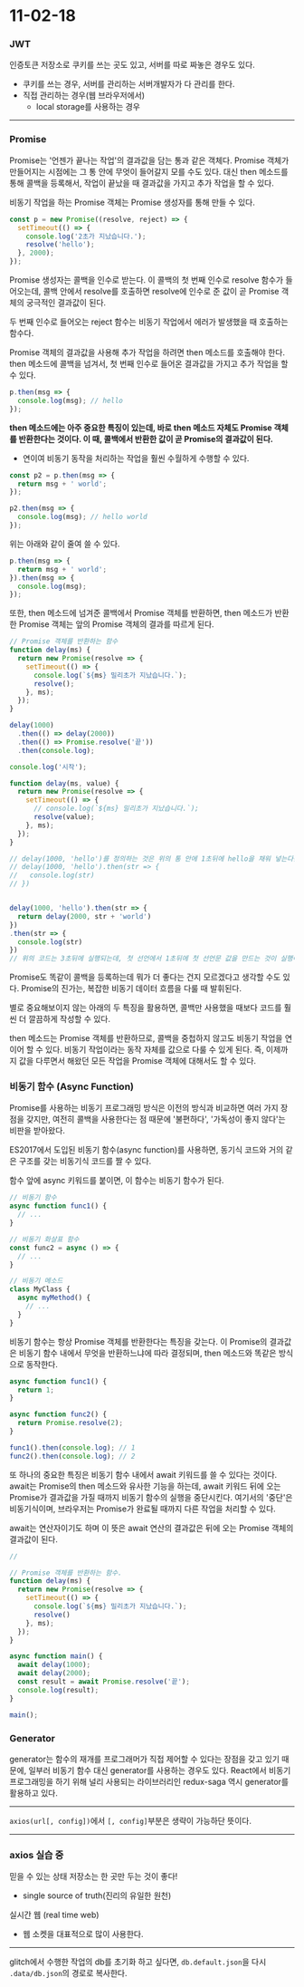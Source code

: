 # 11-02-18

### JWT

인증토큰 저장소로 쿠키를 쓰는 곳도 있고, 서버를 따로 짜놓은 경우도 있다.
- 쿠키를 쓰는 경우, 서버를 관리하는 서버개발자가 다 관리를 한다.
- 직접 관리하는 경우(웹 브라우저에서)
  - local storage를 사용하는 경우


---

### Promise

Promise는 '언젠가 끝나는 작업'의 결과값을 담는 통과 같은 객체다. Promise 객체가 만들어지는 시점에는 그 통 안에 무엇이 들어갈지 모를 수도 있다. 대신 then 메소드를 통해 콜백을 등록해서, 작업이 끝났을 때 결과값을 가지고 추가 작업을 할 수 있다.

비동기 작업을 하는 Promise 객체는 Promise 생성자를 통해 만들 수 있다.
```js
const p = new Promise((resolve, reject) => {
  setTimeout(() => {
    console.log('2초가 지났습니다.');
    resolve('hello');
  }, 2000);
});
```

Promise 생성자는 콜백을 인수로 받는다. 이 콜백의 첫 번째 인수로 resolve 함수가 들어오는데, 콜백 안에서 resolve를 호출하면 resolve에 인수로 준 값이 곧 Promise 객체의 궁극적인 결과값이 된다.

두 번째 인수로 들어오는 reject 함수는 비동기 작업에서 에러가 발생했을 때 호출하는 함수다.

Promise 객체의 결과값을 사용해 추가 작업을 하려면 then 메소드를 호출해야 한다. then 메소드에 콜백을 넘겨서, 첫 번째 인수로 들어온 결과값을 가지고 추가 작업을 할 수 있다.

```js
p.then(msg => {
  console.log(msg); // hello
});
```

**then 메소드에는 아주 중요한 특징이 있는데, 바로 then 메소드 자체도 Promise 객체를 반환한다는 것이다. 이 때, 콜백에서 반환한 값이 곧 Promise의 결과값이 된다.**
- 연이여 비동기 동작을 처리하는 작업을 훨씬 수월하게 수행할 수 있다.

```js
const p2 = p.then(msg => {
  return msg + ' world';
});

p2.then(msg => {
  console.log(msg); // hello world
});
```
위는 아래와 같이 줄여 쓸 수 있다.
```js
p.then(msg => {
  return msg + ' world';
}).then(msg => {
  console.log(msg);
});
```

또한, then 메소드에 넘겨준 콜백에서 Promise 객체를 반환하면, then 메소드가 반환한 Promise 객체는 앞의 Promise 객체의 결과를 따르게 된다. 

```js
// Promise 객체를 반환하는 함수
function delay(ms) {
  return new Promise(resolve => {
    setTimeout(() => {
      console.log(`${ms} 밀리초가 지났습니다.`);
      resolve();
    }, ms);
  });
}

delay(1000)
  .then(() => delay(2000))
  .then(() => Promise.resolve('끝'))
  .then(console.log);

console.log('시작');
```


```js
function delay(ms, value) {
  return new Promise(resolve => {
    setTimeout(() => {
      // console.log(`${ms} 밀리초가 지났습니다.`);
      resolve(value);
    }, ms);
  });
}

// delay(1000, 'hello')를 정의하는 것은 위의 통 안에 1초뒤에 hello을 채워 넣는다는 것까지만 정의하고, 정작 실행은 밑과 같이 시켜야 한다.
// delay(1000, 'hello').then(str => {
//   console.log(str)
// })


delay(1000, 'hello').then(str => {
  return delay(2000, str + 'world')
})
.then(str => {
  console.log(str)
})
// 위의 코드는 3초뒤에 실행되는데, 첫 선언에서 1초뒤에 첫 선언문 값을 만드는 것이 실행이 된 후, 그 뒤에 2초뒤에 값을 생성하는 선언문이 실행이 되기 때문이다.
```
Promise도 똑같이 콜백을 등록하는데 뭐가 더 좋다는 건지 모르겠다고 생각할 수도 있다. Promise의 진가는, 복잡한 비동기 데이터 흐름을 다룰 때 발휘된다.

별로 중요해보이지 않는 아래의 두 특징을 활용하면, 콜백만 사용했을 때보다 코드를 훨씬 더 깔끔하게 작성할 수 있다.

then 메소드는 Promise 객체를 반환하므로, 콜백을 중첩하지 않고도 비동기 작업을 연이어 할 수 있다.
비동기 작업이라는 동작 자체를 값으로 다룰 수 있게 된다. 즉, 이제까지 값을 다루면서 해왔던 모든 작업을 Promise 객체에 대해서도 할 수 있다.


### 비동기 함수 (Async Function)

Promise를 사용하는 비동기 프로그래밍 방식은 이전의 방식과 비교하면 여러 가지 장점을 갖지만, 여전히 콜백을 사용한다는 점 때문에 '불편하다', '가독성이 좋지 않다'는 비판을 받아왔다.

ES2017에서 도입된 비동기 함수(async function)를 사용하면, 동기식 코드와 거의 같은 구조를 갖는 비동기식 코드를 짤 수 있다.

함수 앞에 async 키워드를 붙이면, 이 함수는 비동기 함수가 된다.
```js
// 비동기 함수
async function func1() {
  // ...
}

// 비동기 화살표 함수
const func2 = async () => {
  // ...
}

// 비동기 메소드
class MyClass {
  async myMethod() {
    // ...
  }
}
```

비동기 함수는 항상 Promise 객체를 반환한다는 특징을 갖는다. 이 Promise의 결과값은 비동기 함수 내에서 무엇을 반환하느냐에 따라 결정되며, then 메소드와 똑같은 방식으로 동작한다.
```js
async function func1() {
  return 1;
}

async function func2() {
  return Promise.resolve(2);
}

func1().then(console.log); // 1
func2().then(console.log); // 2
```

또 하나의 중요한 특징은 비동기 함수 내에서 await 키워드를 쓸 수 있다는 것이다. await는 Promise의 then 메소드와 유사한 기능을 하는데, await 키워드 뒤에 오는 Promise가 결과값을 가질 때까지 비동기 함수의 실행을 중단시킨다. 여기서의 '중단'은 비동기식이며, 브라우저는 Promise가 완료될 때까지 다른 작업을 처리할 수 있다.

await는 연산자이기도 하며 이 뜻은 await 연산의 결과값은 뒤에 오는 Promise 객체의 결과값이 된다.

```js
//

// Promise 객체를 반환하는 함수.
function delay(ms) {
  return new Promise(resolve => {
    setTimeout(() => {
      console.log(`${ms} 밀리초가 지났습니다.`);
      resolve()
    }, ms);
  });
}

async function main() {
  await delay(1000);
  await delay(2000);
  const result = await Promise.resolve('끝');
  console.log(result);
}

main();
```


### Generator

 generator는 함수의 재개를 프로그래머가 직접 제어할 수 있다는 장점을 갖고 있기 때문에, 일부러 비동기 함수 대신 generator를 사용하는 경우도 있다. React에서 비동기 프로그래밍을 하기 위해 널리 사용되는 라이브러리인 redux-saga 역시 generator를 활용하고 있다.


 ---

 `axios(url[, config])`에서 `[, config]`부분은 생략이 가능하단 뜻이다.

---

### axios 실습 중

믿을 수 있는 상태 저장소는 한 곳만 두는 것이 좋다!
- single source of truth(진리의 유일한 원천)

실시간 웹 (real time web)
- 웹 소켓을 대표적으로 많이 사용한다.

---

glitch에서 수행한 작업의 db를 초기화 하고 싶다면, `db.default.json`을 다시 `.data/db.json`의 경로로 복사한다.
